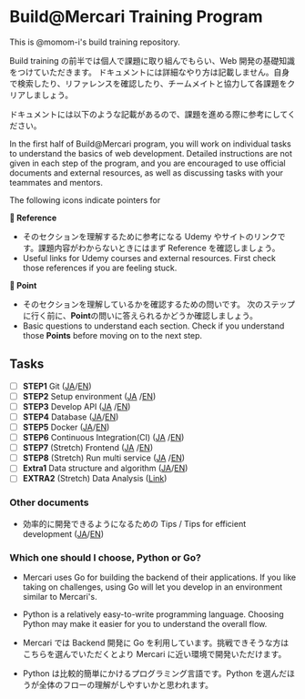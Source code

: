 # Build@Mercari Training Program

This is @momom-i's build training repository.

Build training の前半では個人で課題に取り組んでもらい、Web 開発の基礎知識をつけていただきます。
ドキュメントには詳細なやり方は記載しません。自身で検索したり、リファレンスを確認したり、チームメイトと協力して各課題をクリアしましょう。

ドキュメントには以下のような記載があるので、課題を進める際に参考にしてください。

In the first half of Build@Mercari program, you will work on individual tasks to understand the basics of web development. Detailed instructions are not given in each step of the program, and you are encouraged to use official documents and external resources, as well as discussing tasks with your teammates and mentors.

The following icons indicate pointers for

**:book: Reference**

- そのセクションを理解するために参考になる Udemy やサイトのリンクです。課題内容がわからないときにはまず Reference を確認しましょう。
- Useful links for Udemy courses and external resources. First check those references if you are feeling stuck.

**:beginner: Point**

- そのセクションを理解しているかを確認するための問いです。 次のステップに行く前に、**Point**の問いに答えられるかどうか確認しましょう。
- Basic questions to understand each section. Check if you understand those **Points** before moving on to the next step.

## Tasks

- [ ] **STEP1** Git ([JA](document/01-git.ja.md)/[EN](document/01-git.en.md))
- [ ] **STEP2** Setup environment ([JA](document/02-local-env.ja.md)
      /[EN](document/02-local-env.en.md))
- [ ] **STEP3** Develop API ([JA](document/03-api.ja.md)
      /[EN](document/03-api.en.md))
- [ ] **STEP4** Database ([JA](document/04-database.ja.md)/[EN](document/04-database.en.md))
- [ ] **STEP5** Docker ([JA](document/05-docker.ja.md)/[EN](document/05-docker.en.md))
- [ ] **STEP6** Continuous Integration(CI) ([JA](document/06-ci.ja.md)
      /[EN](document/06-ci.en.md))
- [ ] **STEP7** (Stretch) Frontend ([JA](document/07-frontend.ja.md)
      /[EN](document/07-frontend.en.md))
- [ ] **STEP8** (Stretch) Run multi service ([JA](document/08-docker-compose.ja.md)
      /[EN](document/08-docker-compose.en.md))
- [ ] **Extra1** Data structure and algorithm ([JA](document/extra-01-algorithm-and-data-structure.ja.md)/[EN](document%2Fextra-01-algorithm-and-data-structure.en.md))
- [ ] **EXTRA2** (Stretch) Data Analysis ([Link](document/extra-02-data-analysis.md))

### Other documents

- 効率的に開発できるようになるための Tips / Tips for efficient development ([JA](document/tips.ja.md)/[EN](document/tips.en.md))

### Which one should I choose, Python or Go?

- Mercari uses Go for building the backend of their applications. If you like taking on challenges, using Go will let you develop in an environment similar to Mercari's.
- Python is a relatively easy-to-write programming language. Choosing Python may make it easier for you to understand the overall flow.

- Mercari では Backend 開発に Go を利用しています。挑戦できそうな方はこちらを選んでいただくとより Mercari に近い環境で開発いただけます。
- Python は比較的簡単にかけるプログラミング言語です。Python を選んだほうが全体のフローの理解がしやすいかと思われます。
